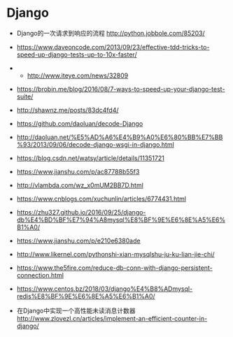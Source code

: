 # Django

- Django的一次请求到响应的流程 http://python.jobbole.com/85203/
- https://www.daveoncode.com/2013/09/23/effective-tdd-tricks-to-speed-up-django-tests-up-to-10x-faster/
- - http://www.iteye.com/news/32809


- https://brobin.me/blog/2016/08/7-ways-to-speed-up-your-django-test-suite/

- http://shawnz.me/posts/83dc4fd4/

- https://github.com/daoluan/decode-Django
- http://daoluan.net/%E5%AD%A6%E4%B9%A0%E6%80%BB%E7%BB%93/2013/09/06/decode-django-wsgi-in-django.html
- https://blog.csdn.net/watsy/article/details/11351721
- https://www.jianshu.com/p/ac87788b55f3

- http://vlambda.com/wz_x0mUM2BB7D.html

- https://www.cnblogs.com/xuchunlin/articles/6774431.html
- https://zhu327.github.io/2016/09/25/django-db%E4%BD%BF%E7%94%A8mysql%E8%BF%9E%E6%8E%A5%E6%B1%A0/
- https://www.jianshu.com/p/e210e6380ade
- http://www.likernel.com/pythonshi-xian-mysqlshu-ju-ku-lian-jie-chi/
- https://www.the5fire.com/reduce-db-conn-with-django-persistent-connection.html
- https://www.centos.bz/2018/03/django%E4%B8%ADmysql-redis%E8%BF%9E%E6%8E%A5%E6%B1%A0/

- 在Django中实现一个高性能未读消息计数器
 http://www.zlovezl.cn/articles/implement-an-efficient-counter-in-django/
